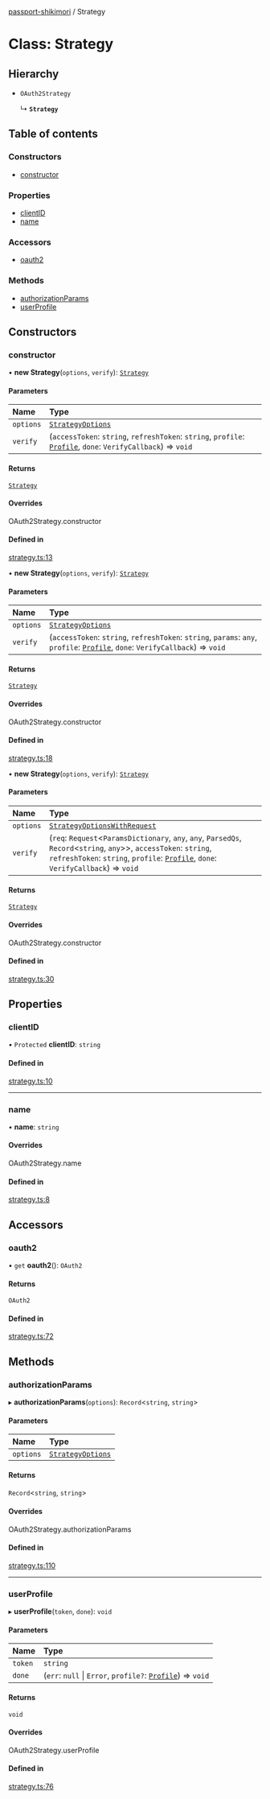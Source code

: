 [passport-shikimori](../README.md) / Strategy

# Class: Strategy

## Hierarchy

- `OAuth2Strategy`

  ↳ **`Strategy`**

## Table of contents

### Constructors

- [constructor](Strategy.md#constructor)

### Properties

- [clientID](Strategy.md#clientid)
- [name](Strategy.md#name)

### Accessors

- [oauth2](Strategy.md#oauth2)

### Methods

- [authorizationParams](Strategy.md#authorizationparams)
- [userProfile](Strategy.md#userprofile)

## Constructors

### constructor

• **new Strategy**(`options`, `verify`): [`Strategy`](Strategy.md)

#### Parameters

| Name | Type |
| :------ | :------ |
| `options` | [`StrategyOptions`](../interfaces/StrategyOptions.md) |
| `verify` | (`accessToken`: `string`, `refreshToken`: `string`, `profile`: [`Profile`](../README.md#profile), `done`: `VerifyCallback`) => `void` |

#### Returns

[`Strategy`](Strategy.md)

#### Overrides

OAuth2Strategy.constructor

#### Defined in

[strategy.ts:13](https://github.com/negezor/passport-shikimori/blob/673d3f51c8ebaa991cdb8bfc7e5c9acbe5d13cef/src/strategy.ts#L13)

• **new Strategy**(`options`, `verify`): [`Strategy`](Strategy.md)

#### Parameters

| Name | Type |
| :------ | :------ |
| `options` | [`StrategyOptions`](../interfaces/StrategyOptions.md) |
| `verify` | (`accessToken`: `string`, `refreshToken`: `string`, `params`: `any`, `profile`: [`Profile`](../README.md#profile), `done`: `VerifyCallback`) => `void` |

#### Returns

[`Strategy`](Strategy.md)

#### Overrides

OAuth2Strategy.constructor

#### Defined in

[strategy.ts:18](https://github.com/negezor/passport-shikimori/blob/673d3f51c8ebaa991cdb8bfc7e5c9acbe5d13cef/src/strategy.ts#L18)

• **new Strategy**(`options`, `verify`): [`Strategy`](Strategy.md)

#### Parameters

| Name | Type |
| :------ | :------ |
| `options` | [`StrategyOptionsWithRequest`](../interfaces/StrategyOptionsWithRequest.md) |
| `verify` | (`req`: `Request`\<`ParamsDictionary`, `any`, `any`, `ParsedQs`, `Record`\<`string`, `any`\>\>, `accessToken`: `string`, `refreshToken`: `string`, `profile`: [`Profile`](../README.md#profile), `done`: `VerifyCallback`) => `void` |

#### Returns

[`Strategy`](Strategy.md)

#### Overrides

OAuth2Strategy.constructor

#### Defined in

[strategy.ts:30](https://github.com/negezor/passport-shikimori/blob/673d3f51c8ebaa991cdb8bfc7e5c9acbe5d13cef/src/strategy.ts#L30)

## Properties

### clientID

• `Protected` **clientID**: `string`

#### Defined in

[strategy.ts:10](https://github.com/negezor/passport-shikimori/blob/673d3f51c8ebaa991cdb8bfc7e5c9acbe5d13cef/src/strategy.ts#L10)

___

### name

• **name**: `string`

#### Overrides

OAuth2Strategy.name

#### Defined in

[strategy.ts:8](https://github.com/negezor/passport-shikimori/blob/673d3f51c8ebaa991cdb8bfc7e5c9acbe5d13cef/src/strategy.ts#L8)

## Accessors

### oauth2

• `get` **oauth2**(): `OAuth2`

#### Returns

`OAuth2`

#### Defined in

[strategy.ts:72](https://github.com/negezor/passport-shikimori/blob/673d3f51c8ebaa991cdb8bfc7e5c9acbe5d13cef/src/strategy.ts#L72)

## Methods

### authorizationParams

▸ **authorizationParams**(`options`): `Record`\<`string`, `string`\>

#### Parameters

| Name | Type |
| :------ | :------ |
| `options` | [`StrategyOptions`](../interfaces/StrategyOptions.md) |

#### Returns

`Record`\<`string`, `string`\>

#### Overrides

OAuth2Strategy.authorizationParams

#### Defined in

[strategy.ts:110](https://github.com/negezor/passport-shikimori/blob/673d3f51c8ebaa991cdb8bfc7e5c9acbe5d13cef/src/strategy.ts#L110)

___

### userProfile

▸ **userProfile**(`token`, `done`): `void`

#### Parameters

| Name | Type |
| :------ | :------ |
| `token` | `string` |
| `done` | (`err`: ``null`` \| `Error`, `profile?`: [`Profile`](../README.md#profile)) => `void` |

#### Returns

`void`

#### Overrides

OAuth2Strategy.userProfile

#### Defined in

[strategy.ts:76](https://github.com/negezor/passport-shikimori/blob/673d3f51c8ebaa991cdb8bfc7e5c9acbe5d13cef/src/strategy.ts#L76)
